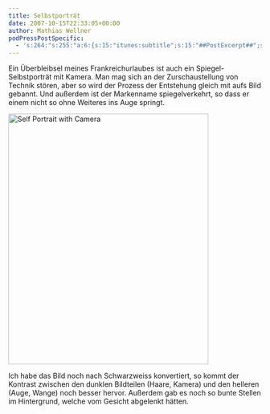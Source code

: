 ```yaml
---
title: Selbstporträt
date: 2007-10-15T22:33:05+00:00
author: Mathias Wellner
podPressPostSpecific:
  - 's:264:"s:255:"a:6:{s:15:"itunes:subtitle";s:15:"##PostExcerpt##";s:14:"itunes:summary";s:15:"##PostExcerpt##";s:15:"itunes:keywords";s:17:"##WordPressCats##";s:13:"itunes:author";s:10:"##Global##";s:15:"itunes:explicit";s:7:"Default";s:12:"itunes:block";s:7:"Default";}";";'
---
```

Ein Überbleibsel meines Frankreichurlaubes ist auch ein Spiegel-Selbstporträt mit Kamera. Man mag sich an der Zurschaustellung von Technik stören, aber so wird der Prozess der Entstehung gleich mit aufs Bild gebannt. Und außerdem ist der Markenname spiegelverkehrt, so dass er einem nicht so ohne Weiteres ins Auge springt.

[<img src="http://farm3.static.flickr.com/2378/1555009667_a26390b094.jpg" alt="Self Portrait with Camera" height="500" width="398" />](http://www.flickr.com/photos/mwellner/1555009667/ "Photo Sharing")

Ich habe das Bild noch nach Schwarzweiss konvertiert, so kommt der Kontrast zwischen den dunklen Bildteilen (Haare, Kamera) und den helleren (Auge, Wange) noch besser hervor. Außerdem gab es noch so bunte Stellen im Hintergrund, welche vom Gesicht abgelenkt hätten.